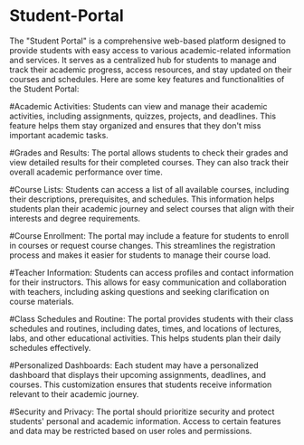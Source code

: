 # Student-Portal
The "Student Portal" is a comprehensive web-based platform designed to provide students with easy access to various academic-related information and services. It serves as a centralized hub for students to manage and track their academic progress, access resources, and stay updated on their courses and schedules. Here are some key features and functionalities of the Student Portal:

#Academic Activities: 
Students can view and manage their academic activities, including assignments, quizzes, projects, and deadlines. This feature helps them stay organized and ensures that they don't miss important academic tasks.

#Grades and Results: 
The portal allows students to check their grades and view detailed results for their completed courses. They can also track their overall academic performance over time.

#Course Lists: 
Students can access a list of all available courses, including their descriptions, prerequisites, and schedules. This information helps students plan their academic journey and select courses that align with their interests and degree requirements.

#Course Enrollment:
The portal may include a feature for students to enroll in courses or request course changes. This streamlines the registration process and makes it easier for students to manage their course load.

#Teacher Information:
Students can access profiles and contact information for their instructors. This allows for easy communication and collaboration with teachers, including asking questions and seeking clarification on course materials.

#Class Schedules and Routine:
The portal provides students with their class schedules and routines, including dates, times, and locations of lectures, labs, and other educational activities. This helps students plan their daily schedules effectively.

#Personalized Dashboards: Each student may have a personalized dashboard that displays their upcoming assignments, deadlines, and courses. This customization ensures that students receive information relevant to their academic journey.

#Security and Privacy: The portal should prioritize security and protect students' personal and academic information. Access to certain features and data may be restricted based on user roles and permissions.
